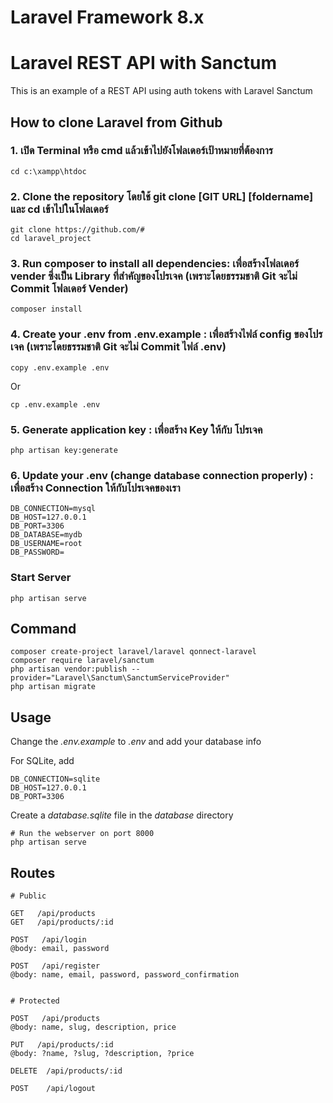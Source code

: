 # Laravel Framework 8.x
# Laravel REST API with Sanctum

This is an example of a REST API using auth tokens with Laravel Sanctum

## How to clone Laravel from Github
### 1. เปิด Terminal หรือ cmd แล้วเข้าไปยังโฟลเดอร์เป้าหมายที่ต้องการ
```
cd c:\xampp\htdoc
```
### 2. Clone the repository โดยใช้ git clone [GIT URL] [foldername] และ cd เข้าไปในโฟลเดอร์
```
git clone https://github.com/#
cd laravel_project
```
### 3. Run composer to install all dependencies: เพื่อสร้างโฟลเดอร์ vender ซึ่งเป็น Library ที่สำคัญของโปรเจค (เพราะโดยธรรมชาติ Git จะไม่ Commit โฟลเดอร์ Vender)
```
composer install
```
### 4.  Create your .env from .env.example : เพื่อสร้างไฟล์ config ของโปรเจค (เพราะโดยธรรมชาติ Git จะไม่ Commit ไฟล์ .env)
```
copy .env.example .env
```
Or
```
cp .env.example .env
```
### 5. Generate application key : เพื่อสร้าง Key ให้กับ โปรเจค
```
php artisan key:generate
```
### 6.  Update your .env (change database connection properly) : เพื่อสร้าง Connection ให้กับโปรเจคของเรา
```
DB_CONNECTION=mysql          
DB_HOST=127.0.0.1            
DB_PORT=3306                 
DB_DATABASE=mydb       
DB_USERNAME=root             
DB_PASSWORD=
```
### Start Server
```
php artisan serve
```

## Command
```
composer create-project laravel/laravel qonnect-laravel
composer require laravel/sanctum
php artisan vendor:publish --provider="Laravel\Sanctum\SanctumServiceProvider"
php artisan migrate
```

## Usage

Change the *.env.example* to *.env* and add your database info

For SQLite, add
```
DB_CONNECTION=sqlite
DB_HOST=127.0.0.1
DB_PORT=3306
```

Create a _database.sqlite_ file in the _database_ directory

```
# Run the webserver on port 8000
php artisan serve
```

## Routes

```
# Public

GET   /api/products
GET   /api/products/:id

POST   /api/login
@body: email, password

POST   /api/register
@body: name, email, password, password_confirmation


# Protected

POST   /api/products
@body: name, slug, description, price

PUT   /api/products/:id
@body: ?name, ?slug, ?description, ?price

DELETE  /api/products/:id

POST    /api/logout
```
